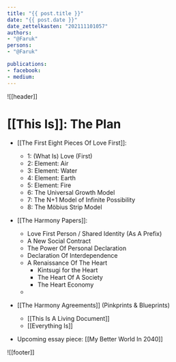 ```yaml
---
title: "{{ post.title }}"
date: "{{ post.date }}"
date_zettelkasten: "202111101057"
authors:
- "@Faruk"
persons:
- "@Faruk"

publications:
- facebook:
- medium: 
---
```

![[header]]

# [[This Is]]: The Plan

- [[The First Eight Pieces Of Love First]]:
	- 1: (What Is) Love (First)
	- 2: Element: Air
	- 3: Element: Water
	- 4: Element: Earth
	- 5: Element: Fire
	- 6: The Universal Growth Model
	- 7: The N+1 Model of Infinite Possibility
	- 8: The Möbius Strip Model
- [[The Harmony Papers]]:
	- Love First Person / Shared Identity (As A Prefix)
	- A New Social Contract
	- The Power Of Personal Declaration
	- Declaration Of Interdependence
	- A Renaissance Of The Heart
		- Kintsugi for the Heart
		- The Heart Of A Society
		- The Heart Economy
	- 
- [[The Harmony Agreements]] (Pinkprints & Blueprints)
	- [[This Is A Living Document]]
	- [[Everything Is]]

- Upcoming essay piece: [[My Better World In 2040]]

![[footer]]